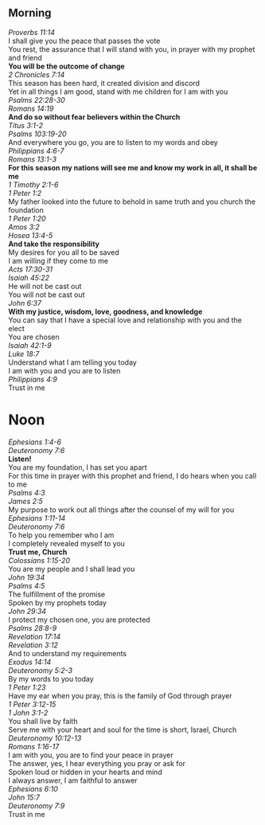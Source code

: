 ## Morning

_Proverbs 11:14_  
I shall give you the peace that passes the vote  
You rest, the assurance that I will stand with you, in prayer with my prophet and friend  
**You will be the outcome of change**  
_2 Chronicles 7:14_  
This season has been hard, it created division and discord  
Yet in all things I am good, stand with me children for I am with you  
_Psalms 22:28-30_  
_Romans 14:19_  
**And do so without fear believers within the Church**  
_Titus 3:1-2_  
_Psalms 103:19-20_  
And everywhere you go, you are to listen to my words and obey  
_Philippians 4:6-7_  
_Romans 13:1-3_  
**For this season my nations will see me and know my work in all, it shall be me**  
_1 Timothy 2:1-6_  
_1 Peter 1:2_  
My father looked into the future to behold in same truth and you church the foundation  
_1 Peter 1:20_  
_Amos 3:2_  
_Hosea 13:4-5_  
**And take the responsibility**  
My desires for you all to be saved  
I am willing if they come to me  
_Acts 17:30-31_  
_Isaiah 45:22_  
He will not be cast out  
You will not be cast out  
_John 6:37_  
**With my justice, wisdom, love, goodness, and knowledge**  
You can say that I have a special love and relationship with you and the elect  
You are chosen  
_Isaiah 42:1-9_  
_Luke 18:7_  
Understand what I am telling you today  
I am with you and you are to listen  
_Philippians 4:9_  
Trust in me  

# Noon

_Ephesians 1:4-6_  
_Deuteronomy 7:6_  
**Listen!**  
You are my foundation, I has set you apart  
For this time in prayer with this prophet and friend, I do hears when you call to me  
_Psalms 4:3_  
_James 2:5_   
My purpose to work out all things after the counsel of my will for you  
_Ephesians 1:11-14_  
_Deuteronomy 7:6_  
To help you remember who I am  
I completely revealed myself to you  
**Trust me, Church**  
_Colossians 1:15-20_  
You are my people and I shall lead you  
_John 19:34_  
_Psalms 4:5_  
The fulfillment of the promise  
Spoken by my prophets today  
_John 29:34_  
I protect my chosen one, you are protected  
_Psalms 28:8-9_  
_Revelation 17:14_  
_Revelation 3:12_  
And to understand my requirements  
_Exodus 14:14_  
_Deuteronomy 5:2-3_  
By my words to you today  
_1 Peter 1:23_  
Have my ear when you pray, this is the family of God through prayer  
_1 Peter 3:12-15_  
_1 John 3:1-2_  
You shall live by faith  
Serve me with your heart and soul for the time is short, Israel, Church  
_Deuteronomy 10:12-13_  
_Romans 1:16-17_  
I am with you, you are to find your peace in prayer  
The answer, yes, I hear everything you pray or ask for  
Spoken loud or hidden in your hearts and mind  
I always answer, I am faithful to answer  
_Ephesians 6:10_  
_John 15:7_  
_Deuteronomy 7:9_  
Trust in me  
